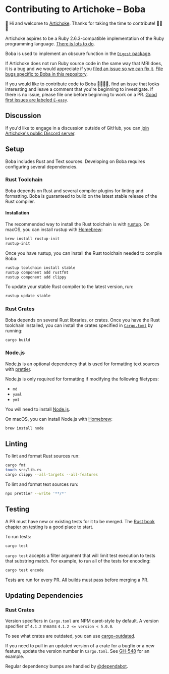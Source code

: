 # Contributing to Artichoke – Boba

👋 Hi and welcome to [Artichoke](https://github.com/artichoke). Thanks for
taking the time to contribute! 💪💎🙌

Artichoke aspires to be a Ruby 2.6.3-compatible implementation of the Ruby
programming language.
[There is lots to do](https://github.com/artichoke/artichoke/issues).

Boba is used to implement an obscure function in the
[`Digest` package](https://ruby-doc.org/stdlib-2.6.3/libdoc/digest/rdoc/Digest.html#method-c-bubblebabble).

If Artichoke does not run Ruby source code in the same way that MRI does, it is
a bug and we would appreciate if you
[filed an issue so we can fix it](https://github.com/artichoke/artichoke/issues/new).
[File bugs specific to Boba in this repository](https://github.com/artichoke/boba/issues/new).

If you would like to contribute code to Boba 👩‍💻👨‍💻, find an issue that looks
interesting and leave a comment that you're beginning to investigate. If there
is no issue, please file one before beginning to work on a PR.
[Good first issues are labeled `E-easy`](https://github.com/artichoke/boba/labels/E-easy).

## Discussion

If you'd like to engage in a discussion outside of GitHub, you can
[join Artichoke's public Discord server](https://discord.gg/QCe2tp2).

## Setup

Boba includes Rust and Text sources. Developing on Boba requires configuring
several dependencies.

### Rust Toolchain

Boba depends on Rust and several compiler plugins for linting and formatting.
Boba is guaranteed to build on the latest stable release of the Rust compiler.

#### Installation

The recommended way to install the Rust toolchain is with
[rustup](https://rustup.rs/). On macOS, you can install rustup with
[Homebrew](https://docs.brew.sh/Installation):

```sh
brew install rustup-init
rustup-init
```

Once you have rustup, you can install the Rust toolchain needed to compile Boba:

```sh
rustup toolchain install stable
rustup component add rustfmt
rustup component add clippy
```

To update your stable Rust compiler to the latest version, run:

```sh
rustup update stable
```

### Rust Crates

Boba depends on several Rust libraries, or crates. Once you have the Rust
toolchain installed, you can install the crates specified in
[`Cargo.toml`](Cargo.toml) by running:

```sh
cargo build
```

### Node.js

Node.js is an optional dependency that is used for formatting text sources with
[prettier](https://prettier.io/).

Node.js is only required for formatting if modifying the following filetypes:

- `md`
- `yaml`
- `yml`

You will need to install
[Node.js](https://nodejs.org/en/download/package-manager/).

On macOS, you can install Node.js with
[Homebrew](https://docs.brew.sh/Installation):

```sh
brew install node
```

## Linting

To lint and format Rust sources run:

```sh
cargo fmt
touch src/lib.rs
cargo clippy --all-targets --all-features
```

To lint and format text sources run:

```sh
npx prettier --write '**/*'
```

## Testing

A PR must have new or existing tests for it to be merged. The
[Rust book chapter on testing](https://doc.rust-lang.org/book/ch11-00-testing.html)
is a good place to start.

To run tests:

```sh
cargo test
```

`cargo test` accepts a filter argument that will limit test execution to tests
that substring match. For example, to run all of the tests for encoding:

```sh
cargo test encode
```

Tests are run for every PR. All builds must pass before merging a PR.

## Updating Dependencies

### Rust Crates

Version specifiers in `Cargo.toml` are NPM caret-style by default. A version
specifier of `4.1.2` means `4.1.2 <= version < 5.0.0`.

To see what crates are outdated, you can use
[cargo-outdated](https://github.com/kbknapp/cargo-outdated).

If you need to pull in an updated version of a crate for a bugfix or a new
feature, update the version number in `Cargo.toml`. See
[GH-548](https://github.com/artichoke/artichoke/pull/548) for an example.

Regular dependency bumps are handled by [@dependabot](https://dependabot.com/).
